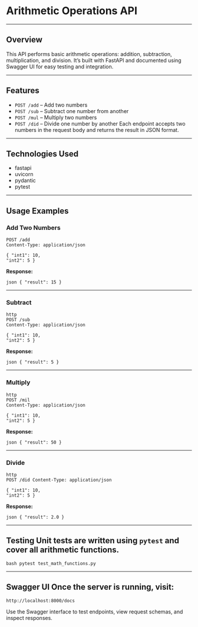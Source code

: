 # Arithmetic Operations API 
- ---
## Overview 
This API performs basic arithmetic operations: addition, subtraction, multiplication, and division. It’s built with FastAPI and documented using Swagger UI for easy testing and integration. 
- --- 
##  Features 
- `POST /add` – Add two numbers 
- `POST /sub` – Subtract one number from another 
- `POST /mul` – Multiply two numbers 
- `POST /did` – Divide one number by another Each endpoint accepts two numbers in the request body and returns the result in JSON format. 
- ---
##  Technologies Used 
- fastapi
- uvicorn
- pydantic
- pytest
 - ---
## Usage Examples 
### Add Two Numbers 
```http 
POST /add 
Content-Type: application/json 

{ "int1": 10, 
"int2": 5 } 
``` 
**Response:** 
```
json { "result": 15 } 
``` 
- --- 

### Subtract 
```
http 
POST /sub 
Content-Type: application/json 

{ "int1": 10, 
"int2": 5 } 

``` 
**Response:** 
```
json { "result": 5 } 
``` 

- --- 

### Multiply 
```
http 
POST /mil 
Content-Type: application/json 

{ "int1": 10, 
"int2": 5 } 

``` 
**Response:** 
```
json { "result": 50 } 
``` 

- --- 

### Divide 
```
http 
POST /did Content-Type: application/json 

{ "int1": 10, 
"int2": 5 } 

```
**Response:** 
```
json { "result": 2.0 } 
``` 

- --- 

## Testing Unit tests are written using `pytest` and cover all arithmetic functions.
```
bash pytest test_math_functions.py 
``` 
--- -
## Swagger UI Once the server is running, visit: 
``` 
http://localhost:8000/docs 
``` 
Use the Swagger interface to test endpoints, view request schemas, and inspect responses.